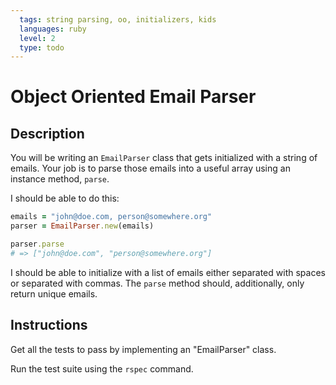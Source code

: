 ```yaml
---
  tags: string parsing, oo, initializers, kids
  languages: ruby
  level: 2
  type: todo
---
```


# Object Oriented Email Parser

## Description

You will be writing an `EmailParser` class that gets initialized with a string of emails.
Your job is to parse those emails into a useful array using an instance method,
`parse`.

I should be able to do this:

```ruby
emails = "john@doe.com, person@somewhere.org"
parser = EmailParser.new(emails)

parser.parse
# => ["john@doe.com", "person@somewhere.org"]
```

I should be able to initialize with a list of emails either separated with spaces
or separated with commas. The `parse` method should, additionally, only return
unique emails.

## Instructions

Get all the tests to pass by implementing an "EmailParser" class.

Run the test suite using the `rspec` command.